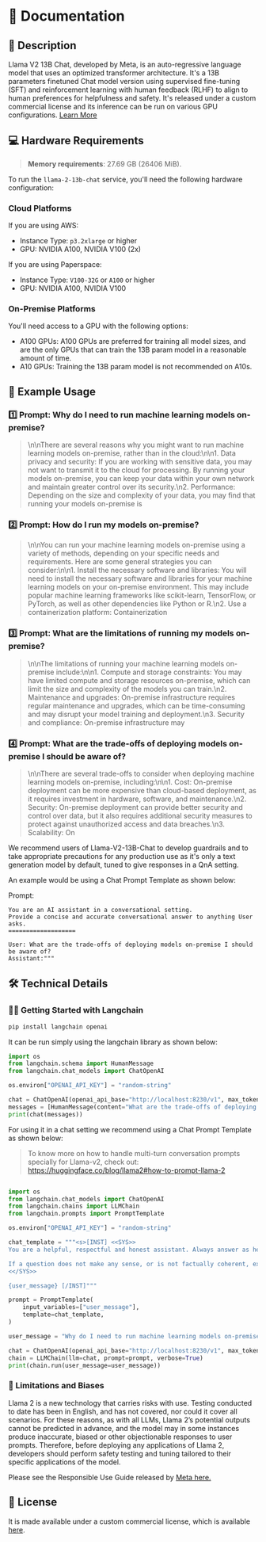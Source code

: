 # 📑 Documentation

## 📌 Description

Llama V2 13B Chat, developed by Meta, is an auto-regressive language model that uses an optimized transformer architecture. It's a 13B parameters finetuned Chat model version using supervised fine-tuning (SFT) and reinforcement learning with human feedback (RLHF) to align to human preferences for helpfulness and safety. It's released under a custom commercial license and its inference can be run on various GPU configurations. <a href='https://huggingface.co/meta-llama/Llama-2-13b-chat' target='_blank'>Learn More</a>

## 💻 Hardware Requirements

> **Memory requirements**: 27.69 GB (26406 MiB).

To run the `llama-2-13b-chat` service, you'll need the following hardware configuration:

### Cloud Platforms

If you are using AWS:

- Instance Type: `p3.2xlarge` or higher
- GPU: NVIDIA A100, NVIDIA V100 (2x)

If you are using Paperspace:

- Instance Type: `V100-32G` or `A100` or higher
- GPU: NVIDIA A100, NVIDIA V100

### On-Premise Platforms

You'll need access to a GPU with the following options:
- A100 GPUs: A100 GPUs are preferred for training all model sizes, and are the only GPUs that can train the 13B param model in a reasonable amount of time.
- A10 GPUs: Training the 13B param model is not recommended on A10s.

## 📒 Example Usage

### 1️⃣ Prompt: Why do I need to run machine learning models on-premise?

> \n\nThere are several reasons why you might want to run machine learning models on-premise, rather than in the cloud:\n\n1. Data privacy and security: If you are working with sensitive data, you may not want to transmit it to the cloud for processing. By running your models on-premise, you can keep your data within your own network and maintain greater control over its security.\n2. Performance: Depending on the size and complexity of your data, you may find that running your models on-premise is


### 2️⃣ Prompt: How do I run my models on-premise?

> \n\nYou can run your machine learning models on-premise using a variety of methods, depending on your specific needs and requirements. Here are some general strategies you can consider:\n\n1. Install the necessary software and libraries: You will need to install the necessary software and libraries for your machine learning models on your on-premise environment. This may include popular machine learning frameworks like scikit-learn, TensorFlow, or PyTorch, as well as other dependencies like Python or R.\n2. Use a containerization platform: Containerization

### 3️⃣ Prompt: What are the limitations of running my models on-premise?

> \n\nThe limitations of running your machine learning models on-premise include:\n\n1. Compute and storage constraints: You may have limited compute and storage resources on-premise, which can limit the size and complexity of the models you can train.\n2. Maintenance and upgrades: On-premise infrastructure requires regular maintenance and upgrades, which can be time-consuming and may disrupt your model training and deployment.\n3. Security and compliance: On-premise infrastructure may


### 4️⃣ Prompt: What are the trade-offs of deploying models on-premise I should be aware of?

<blockquote>

 \n\nThere are several trade-offs to consider when deploying machine learning models on-premise, including:\n\n1. Cost: On-premise deployment can be more expensive than cloud-based deployment, as it requires investment in hardware, software, and maintenance.\n2. Security: On-premise deployment can provide better security and control over data, but it also requires additional security measures to protect against unauthorized access and data breaches.\n3. Scalability: On

</blockquote>

We recommend users of Llama-V2-13B-Chat to develop guardrails and to take appropriate precautions for any production use as it's only a text generation model by default, tuned to give responses in a QnA setting.

An example would be using a Chat Prompt Template as shown below:

Prompt:
```
You are an AI assistant in a conversational setting.
Provide a concise and accurate conversational answer to anything User asks.
===================

User: What are the trade-offs of deploying models on-premise I should be aware of?
Assistant:"""
```

## 🛠️ Technical Details

### 🦜🔗 Getting Started with Langchain

```bash
pip install langchain openai
```

It can be run simply using the langchain library as shown below:

```python
import os
from langchain.schema import HumanMessage
from langchain.chat_models import ChatOpenAI

os.environ["OPENAI_API_KEY"] = "random-string"

chat = ChatOpenAI(openai_api_base="http://localhost:8230/v1", max_tokens=4096)
messages = [HumanMessage(content="What are the trade-offs of deploying models on-premise I should be aware of?")]
print(chat(messages))
```

For using it in a chat setting we recommend using a Chat Prompt Template as shown below:

> To know more on how to handle multi-turn conversation prompts specially for Llama-v2, check out: https://huggingface.co/blog/llama2#how-to-prompt-llama-2
    
```python

import os
from langchain.chat_models import ChatOpenAI
from langchain.chains import LLMChain
from langchain.prompts import PromptTemplate

os.environ["OPENAI_API_KEY"] = "random-string"

chat_template = """<s>[INST] <<SYS>>
You are a helpful, respectful and honest assistant. Always answer as helpfully as possible, while being safe.  Your answers should not include any harmful, unethical, racist, sexist, toxic, dangerous, or illegal content. Please ensure that your responses are socially unbiased and positive in nature.

If a question does not make any sense, or is not factually coherent, explain why instead of answering something not correct. If you don't know the answer to a question, please don't share false information.
<</SYS>>

{user_message} [/INST]"""

prompt = PromptTemplate(
    input_variables=["user_message"],
    template=chat_template,
)

user_message = "Why do I need to run machine learning models on-premise?"

chat = ChatOpenAI(openai_api_base="http://localhost:8230/v1", max_tokens=4096)
chain = LLMChain(llm=chat, prompt=prompt, verbose=True)
print(chain.run(user_message=user_message))
```

### 🚫 Limitations and Biases

Llama 2 is a new technology that carries risks with use. Testing conducted to date has been in English, and has not covered, nor could it cover all scenarios. For these reasons, as with all LLMs, Llama 2’s potential outputs cannot be predicted in advance, and the model may in some instances produce inaccurate, biased or other objectionable responses to user prompts. Therefore, before deploying any applications of Llama 2, developers should perform safety testing and tuning tailored to their specific applications of the model.

Please see the Responsible Use Guide released by <a href='https://ai.meta.com/llama/responsible-use-guide/' target='_blank'>Meta here.</a>

## 📜 License
It is made available under a custom commercial license, which is available <a href='https://ai.meta.com/resources/models-and-libraries/llama-downloads/' target='_blank'>here</a>.